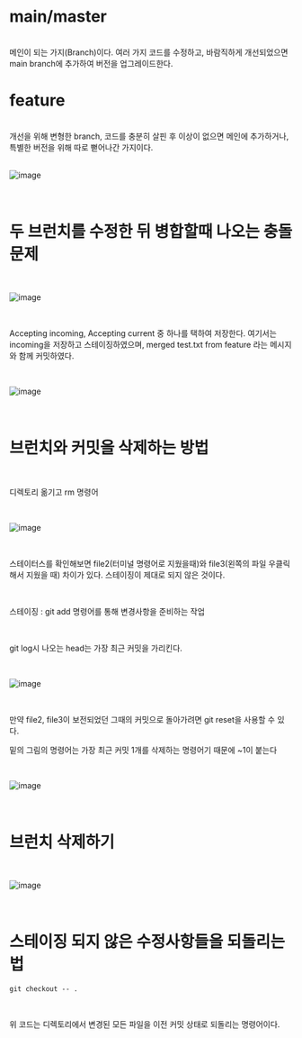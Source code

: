 

# main/master
<br>
메인이 되는 가지(Branch)이다. 여러 가지 코드를 수정하고, 바람직하게 개선되었으면 main branch에 추가하여 버전을 업그레이드한다.
<br>

# feature
<br>
개선을 위해 변형한 branch, 코드를 충분히 살핀 후 이상이 없으면 메인에 추가하거나, 특별한 버전을 위해 따로 뻗어나간 가지이다.
<br><br>




![image](https://github.com/domino0628/CS/assets/59598751/3433672d-2c96-49ed-ba77-45b398d03e78)

<br>

# 두 브런치를 수정한 뒤 병합할때 나오는 충돌 문제

<br>

![image](https://github.com/domino0628/CS/assets/59598751/cedd52a7-fa10-4228-9e3f-3012b7f5cc60)

<br>

Accepting incoming, Accepting current 중 하나를 택하여 저장한다. 여기서는 incoming을 저장하고 스테이징하였으며, merged test.txt from feature 라는 메시지와 함께 커밋하였다.

<br>

![image](https://github.com/domino0628/CS/assets/59598751/ef6ee1bb-d9ae-4631-9695-3ee32e496158)

<br>

# 브런치와 커밋을 삭제하는 방법

<br>

디렉토리 옮기고 rm 명령어

<br>

![image](https://github.com/domino0628/CS/assets/59598751/a6fb268c-ad6b-40b0-bad0-a41da629c001)

<br>

스테이터스를 확인해보면 file2(터미널 명령어로 지웠을때)와 file3(왼쪽의 파일 우클릭해서 지웠을 때) 차이가 있다. 스테이징이 제대로 되지 않은 것이다.

<br>

스테이징 : git add 명령어를 통해 변경사항을 준비하는 작업

<br>

git log시 나오는 head는 가장 최근 커밋을 가리킨다.

<br>

![image](https://github.com/domino0628/CS/assets/59598751/6e8cffa6-a2a4-46e3-92e5-a43deb085a36)

<br>

만약 file2, file3이 보전되었던 그때의 커밋으로 돌아가려면 git reset을 사용할 수 있다.
<br>

밑의 그림의 명령어는 가장 최근 커밋 1개를 삭제하는 명령어기 때문에 ~1이 붙는다

<br>

![image](https://github.com/domino0628/CS/assets/59598751/782f47b8-031e-48bd-8144-ae30c6e6f134)

<br>

# 브런치 삭제하기

<br>

![image](https://github.com/domino0628/CS/assets/59598751/a546828b-f3ec-4f9a-ae4b-0219b39c0442)

<br>

# 스테이징 되지 않은 수정사항들을 되돌리는 법

```
git checkout -- .
```

<br>

위 코드는 디렉토리에서 변경된 모든 파일을 이전 커밋 상태로 되돌리는 명령어이다.





